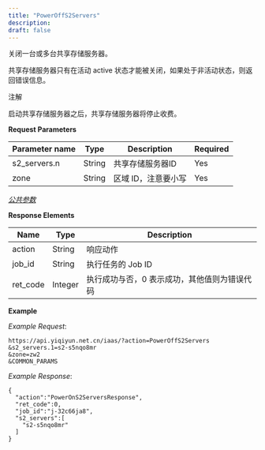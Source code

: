 ```yaml
---
title: "PowerOffS2Servers"
description: 
draft: false
---
```




关闭一台或多台共享存储服务器。

共享存储服务器只有在活动 active 状态才能被关闭，如果处于非活动状态，则返回错误信息。

注解

启动共享存储服务器之后，共享存储服务器将停止收费。

**Request Parameters**

| Parameter name | Type | Description | Required |
| --- | --- | --- | --- |
| s2_servers.n | String | 共享存储服务器ID | Yes |
| zone | String | 区域 ID，注意要小写 | Yes |

[_公共参数_](../../../parameters/)

**Response Elements**

| Name | Type | Description |
| --- | --- | --- |
| action | String | 响应动作 |
| job_id | String | 执行任务的 Job ID |
| ret_code | Integer | 执行成功与否，0 表示成功，其他值则为错误代码 |

**Example**

_Example Request_:

```
https://api.yiqiyun.net.cn/iaas/?action=PowerOffS2Servers
&s2_servers.1=s2-s5nqo8mr
&zone=zw2
&COMMON_PARAMS
```

_Example Response_:

```
{
  "action":"PowerOnS2ServersResponse",
  "ret_code":0,
  "job_id":"j-32c66ja8",
  "s2_servers":[
    "s2-s5nqo8mr"
  ]
}
```
